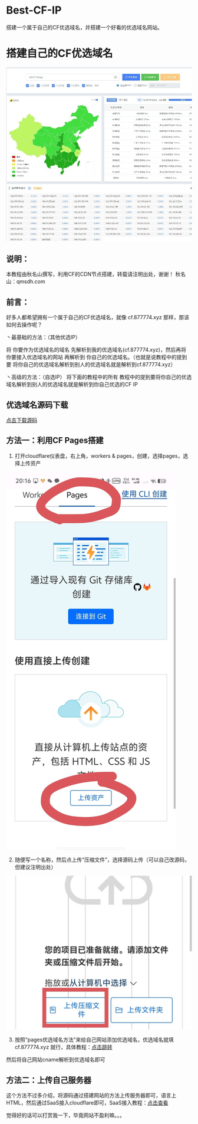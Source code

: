# Best-CF-IP
搭建一个属于自己的CF优选域名，并搭建一个好看的优选域名网站。

# 搭建自己的CF优选域名

![111](https://raw.githubusercontent.com/qmsdh/Best-CF-IP/refs/heads/main/3.png)

## 说明：

本教程由秋名山撰写，利用CF的CDN节点搭建，转载请注明出处，谢谢！
秋名山：qmsdh.com

## 前言：

好多人都希望拥有一个属于自己的CF优选域名，就像 cf.877774.xyz 那样，那该如何去操作呢？

丶最基础的方法：（其他优选IP）

将  你要作为优选域名的域名  先解析到我的优选域名(cf.877774.xyz)，然后再将  你要接入优选域名的网站  再解析到  你自己的优选域名。（也就是说教程中的提到要 将你自己的优选域名解析到别人的优选域名就是解析到cf.877774.xyz）

丶高级的方法：（自选IP）
将下面的教程中的所有  教程中的提到要将你自己的优选域名解析到别人的优选域名就是解析到你自己优选的CF IP


## 优选域名源码下载

[点击下载源码](https://github.com/qmsdh/Best-CF-IP/releases/download/%E4%BC%98%E9%80%89%E5%9F%9F%E5%90%8D/best-cf.zip)

## 方法一：利用CF Pages搭建

1. 打开cloudflare仪表盘，右上角，workers & pages，创建，选择pages，选择上传资产

![1](https://raw.githubusercontent.com/qmsdh/Best-CF-IP/refs/heads/main/2.png)

2. 随便写一个名称，然后点上传“压缩文件”，选择源码上传（可以自己改源码，但建议注明出处）

![2](https://raw.githubusercontent.com/qmsdh/Best-CF-IP/refs/heads/main/1.png)

3. 按照“pages优选域名方法”来给自己网站添加优选域名，优选域名就填 cf.877774.xyz 就行，具体教程：[点击跳转](https://blog.qmsdh.com/index.php/archives/20/#cl-8)

然后将自己网站cname解析到优选域名即可

## 方法二：上传自己服务器

这个方法不过多介绍，将源码通过搭建网站的方法上传服务器即可，语言上HTML，然后通过SaaS接入cloudflare即可，SaaS接入教程：[点击查看](https://blog.qmsdh.com/index.php/archives/21/)

觉得好的话可以打赏我一下，毕竟网站不盈利嘛。。。
